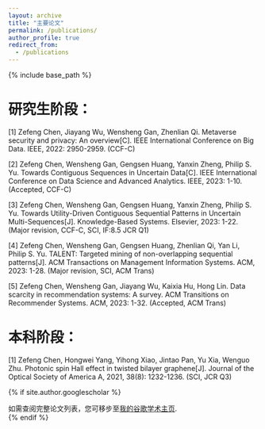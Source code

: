 ```yaml
---
layout: archive
title: "主要论文"
permalink: /publications/
author_profile: true
redirect_from:
  - /publications
---
```


{% include base_path %}

研究生阶段：
====
[1] Zefeng Chen, Jiayang Wu, Wensheng Gan, Zhenlian Qi. Metaverse security and privacy: An overview[C]. IEEE International Conference on Big Data. IEEE, 2022: 2950-2959. (CCF-C)

[2] Zefeng Chen, Wensheng Gan, Gengsen Huang, Yanxin Zheng, Philip S. Yu. Towards Contiguous Sequences in Uncertain Data[C]. IEEE International Conference on Data Science and Advanced Analytics. IEEE, 2023: 1-10. (Accepted, CCF-C)

[3] Zefeng Chen, Wensheng Gan, Gengsen Huang, Yanxin Zheng, Philip S. Yu. Towards Utility-Driven Contiguous Sequential Patterns in Uncertain Multi-Sequences[J]. Knowledge-Based Systems. Elsevier, 2023: 1-22. (Major revision, CCF-C, SCI, IF:8.5 JCR Q1)

[4] Zefeng Chen, Wensheng Gan, Gengsen Huang, Zhenlian Qi, Yan Li, Philip S. Yu. TALENT: Targeted mining of non-overlapping sequential patterns[J]. ACM Transactions on Management Information Systems. ACM, 2023: 1-28. (Major revision, SCI, ACM Trans)

[5] Zefeng Chen, Wensheng Gan, Jiayang Wu, Kaixia Hu, Hong Lin. Data scarcity in recommendation systems: A survey. ACM Transitions on Recommender Systems. ACM, 2023: 1-32. (Accepted, ACM Trans)

本科阶段：
====
[1] Zefeng Chen, Hongwei Yang, Yihong Xiao, Jintao Pan, Yu Xia, Wenguo Zhu. Photonic spin Hall effect in twisted bilayer graphene[J]. Journal of the Optical Society of America A, 2021, 38(8): 1232-1236. (SCI, JCR Q3)


{% if site.author.googlescholar %}
  <div class="wordwrap">如需查阅完整论文列表，您可移步至<a href="{{site.author.googlescholar}}">我的谷歌学术主页</a>.</div>
{% endif %}
